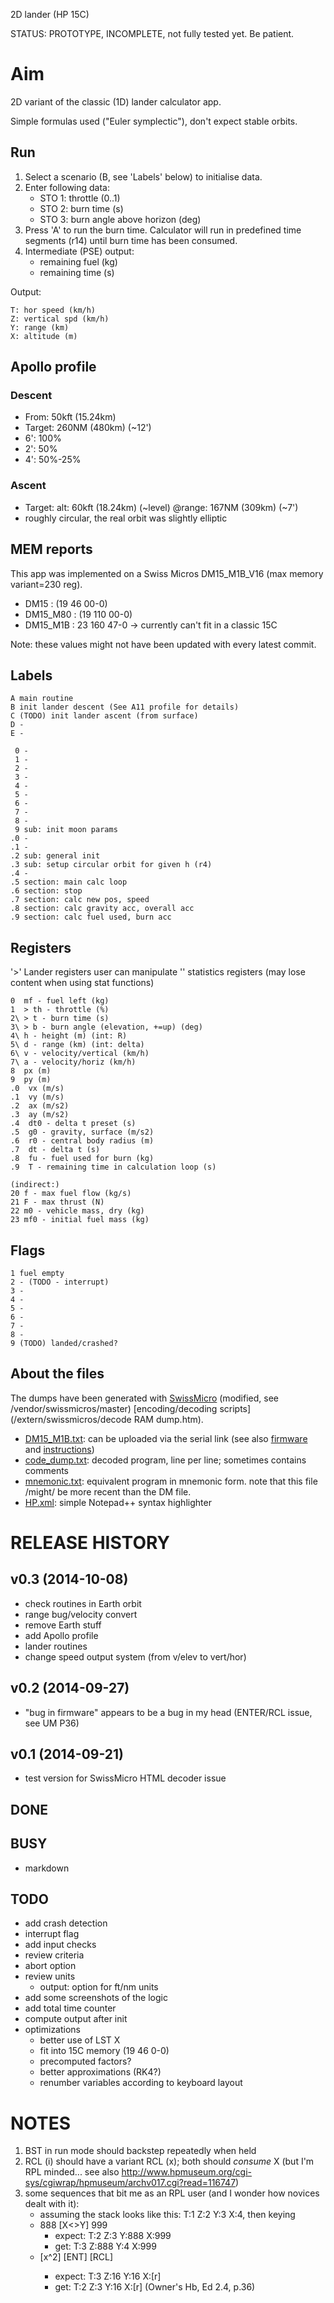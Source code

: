 2D lander (HP 15C)

STATUS: PROTOTYPE, INCOMPLETE, not fully tested yet. Be patient.

# Aim

2D variant of the classic (1D) lander calculator app.

Simple formulas used ("Euler symplectic"), don't expect stable orbits.

## Run
1. Select a scenario (B, see 'Labels' below) to initialise data.
1. Enter following data:
   - STO 1: throttle (0..1)
   - STO 2: burn time (s)
   - STO 3: burn angle above horizon (deg)
1. Press 'A' to run the burn time. Calculator will run in predefined time segments (r14) 
until burn time has been consumed.
1. Intermediate (PSE) output:
   - remaining fuel (kg)
   - remaining time (s)

Output:

    T: hor speed (km/h)
    Z: vertical spd (km/h)
    Y: range (km)
    X: altitude (m)

## Apollo profile

### Descent 
* From: 50kft (15.24km)
* Target: 260NM (480km) (~12')
* 6': 100%
* 2': 50%
* 4': 50%-25%
      
### Ascent
* Target: alt: 60kft (18.24km) (~level) @range: 167NM (309km) (~7')
* roughly circular, the real orbit was slightly elliptic
      
## MEM reports

This app was implemented on a Swiss Micros DM15_M1B_V16 (max memory variant=230 reg).

* DM15     : (19  46 00-0)
* DM15_M80 : (19 110 00-0)
* DM15_M1B :  23 160 47-0 -> currently can't fit in a classic 15C

Note: these values might not have been updated with every latest commit.

## Labels

    A main routine
    B init lander descent (See A11 profile for details)
    C (TODO) init lander ascent (from surface)
    D -
    E -
     
     0 -
     1 -
     2 -
     3 -
     4 -
     5 -
     6 -
     7 -
     8 -
     9 sub: init moon params
    .0 -
    .1 -
    .2 sub: general init
    .3 sub: setup circular orbit for given h (r4)
    .4 -
    .5 section: main calc loop
    .6 section: stop
    .7 section: calc new pos, speed
    .8 section: calc gravity acc, overall acc
    .9 section: calc fuel used, burn acc

## Registers

'>' Lander registers user can manipulate
'\' statistics registers (may lose content when using stat functions)

    0  mf - fuel left (kg)
    1  > th - throttle (%)
    2\ > t - burn time (s)
    3\ > b - burn angle (elevation, +=up) (deg)
    4\ h - height (m) (int: R)
    5\ d - range (km) (int: delta)
    6\ v - velocity/vertical (km/h)
    7\ a - velocity/horiz (km/h)
    8  px (m)
    9  py (m)
    .0  vx (m/s)
    .1  vy (m/s)
    .2  ax (m/s2)
    .3  ay (m/s2)
    .4  dt0 - delta t preset (s)
    .5  g0 - gravity, surface (m/s2)
    .6  r0 - central body radius (m)
    .7  dt - delta t (s)
    .8  fu - fuel used for burn (kg)
    .9  T - remaining time in calculation loop (s)
      
    (indirect:)
    20 f - max fuel flow (kg/s)
    21 F - max thrust (N)
    22 m0 - vehicle mass, dry (kg)
    23 mf0 - initial fuel mass (kg)

## Flags

    1 fuel empty
    2 - (TODO - interrupt)
    3 -
    4 -
    5 -
    6 -
    7 -
    8 -
    9 (TODO) landed/crashed?
 
## About the files

The dumps have been generated with [SwissMicro](http://www.swissmicros.com/) (modified, see  /vendor/swissmicros/master) [encoding/decoding scripts](/extern/swissmicros/decode RAM dump.htm).
- [DM15_M1B.txt](DM15_M1B.txt): can be uploaded via the serial link (see also [firmware](extern/swissmicros/firmware.txt) and [instructions](extern/swissmicros/instructions.php.txt))
- [code_dump.txt](code_dump.txt): decoded program, line per line; sometimes contains comments
- [mnemonic.txt](mnemonic.txt): equivalent program in mnemonic form. note that this file /might/ be more recent than the DM file.
- [HP.xml](HP.xml): simple Notepad++ syntax highlighter

# RELEASE HISTORY

## v0.3 (2014-10-08)
- check routines in Earth orbit
- range bug/velocity convert
- remove Earth stuff
- add Apollo profile
- lander routines
- change speed output system (from v/elev to vert/hor)

## v0.2 (2014-09-27)
- "bug in firmware" appears to be a bug in my head (ENTER/RCL issue, see UM P36)

## v0.1 (2014-09-21)
- test version for SwissMicro HTML decoder issue

## DONE

## BUSY
- markdown

## TODO

- add crash detection
- interrupt flag
- add input checks
- review criteria
- abort option
- review units
   - output: option for ft/nm units
- add some screenshots of the logic
- add total time counter
- compute output after init
- optimizations
   - better use of LST X
   - fit into 15C memory (19 46 0-0)
   - precomputed factors?
   - better approximations (RK4?)
   - renumber variables according to keyboard layout

# NOTES
1. BST in run mode should backstep repeatedly when held
1. RCL (i) should have a variant RCL (x); both should *consume* X (but I'm RPL minded... see also http://www.hpmuseum.org/cgi-sys/cgiwrap/hpmuseum/archv017.cgi?read=116747)
1. some sequences that bit me as an RPL user (and I wonder how novices dealt with it):
   - assuming the stack looks like this: T:1 Z:2 Y:3 X:4, then keying
   - 888 [X<>Y] 999 
      - expect:  T:2 Z:3   Y:888 X:999
      - get:     T:3 Z:888 Y:4   X:999
   - [x^2] [ENT] [RCL] <r> 
      - expect:  T:3 Z:16 Y:16 X:[r] 
      - get:     T:2 Z:3  Y:16 X:[r] (Owner's Hb, Ed 2.4, p.36)

